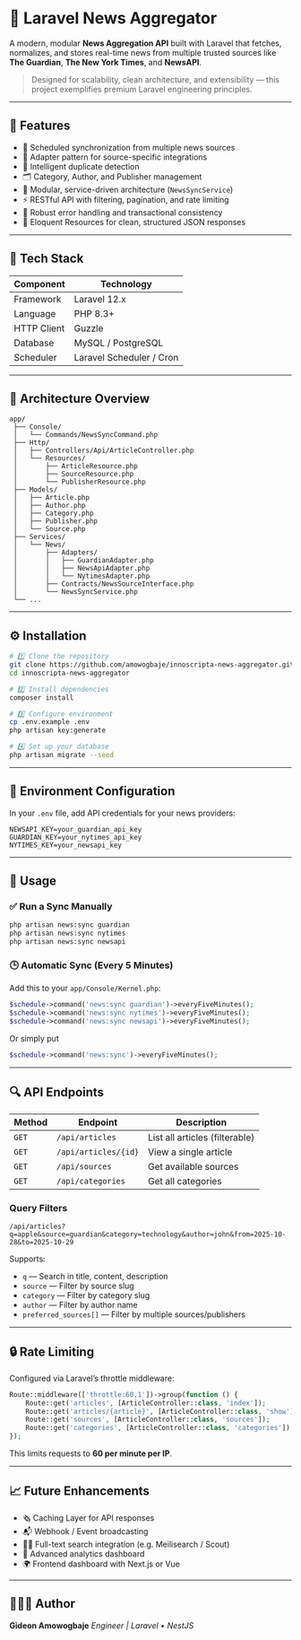 # 📰 Laravel News Aggregator

A modern, modular **News Aggregation API** built with Laravel that fetches, normalizes, and stores real-time news from multiple trusted sources like **The Guardian**, **The New York Times**, and **NewsAPI**.

> Designed for scalability, clean architecture, and extensibility — this project exemplifies premium Laravel engineering principles.

---

## 🚀 Features

* 🔁 Scheduled synchronization from multiple news sources
* 🧩 Adapter pattern for source-specific integrations
* 🧠 Intelligent duplicate detection
* 🗂 Category, Author, and Publisher management
* 🧵 Modular, service-driven architecture (`NewsSyncService`)
* ⚡ RESTful API with filtering, pagination, and rate limiting
* 💾 Robust error handling and transactional consistency
* 🧱 Eloquent Resources for clean, structured JSON responses

---

## 🧰 Tech Stack

| Component           | Technology               |
| ------------------- | ------------------------ |
| Framework           | Laravel 12.x             |
| Language            | PHP 8.3+                 |
| HTTP Client         | Guzzle                   |
| Database            | MySQL / PostgreSQL       |
| Scheduler           | Laravel Scheduler / Cron |

---

## 🧩 Architecture Overview

```
app/
 ├── Console/
 │   └── Commands/NewsSyncCommand.php
 ├── Http/
 │   ├── Controllers/Api/ArticleController.php
 │   └── Resources/
 │       ├── ArticleResource.php
 │       ├── SourceResource.php
 │       └── PublisherResource.php
 ├── Models/
 │   ├── Article.php
 │   ├── Author.php
 │   ├── Category.php
 │   ├── Publisher.php
 │   └── Source.php
 ├── Services/
 │   └── News/
 │       ├── Adapters/
 │       │   ├── GuardianAdapter.php
 │       │   ├── NewsApiAdapter.php
 │       │   └── NytimesAdapter.php
 │       ├── Contracts/NewsSourceInterface.php
 │       └── NewsSyncService.php
 └── ...
```

---

## ⚙️ Installation

```bash
# 1️⃣ Clone the repository
git clone https://github.com/amowogbaje/innoscripta-news-aggregator.git
cd innoscripta-news-aggregator

# 2️⃣ Install dependencies
composer install

# 3️⃣ Configure environment
cp .env.example .env
php artisan key:generate

# 4️⃣ Set up your database
php artisan migrate --seed
```

---

## 🔑 Environment Configuration

In your `.env` file, add API credentials for your news providers:

```env
NEWSAPI_KEY=your_guardian_api_key
GUARDIAN_KEY=your_nytimes_api_key
NYTIMES_KEY=your_newsapi_key
```

---

## 🧭 Usage

### ✅ Run a Sync Manually

```bash
php artisan news:sync guardian
php artisan news:sync nytimes
php artisan news:sync newsapi
```



### 🕒 Automatic Sync (Every 5 Minutes)

Add this to your `app/Console/Kernel.php`:

```php
$schedule->command('news:sync guardian')->everyFiveMinutes();
$schedule->command('news:sync nytimes')->everyFiveMinutes();
$schedule->command('news:sync newsapi')->everyFiveMinutes();
```

Or simply put

```php
$schedule->command('news:sync')->everyFiveMinutes();
```

---

## 🔍 API Endpoints

| Method | Endpoint             | Description                    |
| ------ | -------------------- | ------------------------------ |
| `GET`  | `/api/articles`      | List all articles (filterable) |
| `GET`  | `/api/articles/{id}` | View a single article          |
| `GET`  | `/api/sources`       | Get available sources          |
| `GET`  | `/api/categories`    | Get all categories             |

### Query Filters

```
/api/articles?q=apple&source=guardian&category=technology&author=john&from=2025-10-28&to=2025-10-29
```

Supports:

* `q` — Search in title, content, description
* `source` — Filter by source slug
* `category` — Filter by category slug
* `author` — Filter by author name
* `preferred_sources[]` — Filter by multiple sources/publishers

---

## 🔒 Rate Limiting

Configured via Laravel’s throttle middleware:

```php
Route::middleware(['throttle:60,1'])->group(function () {
    Route::get('articles', [ArticleController::class, 'index']);
    Route::get('articles/{article}', [ArticleController::class, 'show']);
    Route::get('sources', [ArticleController::class, 'sources']);
    Route::get('categories', [ArticleController::class, 'categories']);
});
```

This limits requests to **60 per minute per IP**.

---

## 📈 Future Enhancements

* 🗞 Caching Layer for API responses
* 📬 Webhook / Event broadcasting
* 🕵🏽 Full-text search integration (e.g. Meilisearch / Scout)
* 🧾 Advanced analytics dashboard
* 🌍 Frontend dashboard with Next.js or Vue

---

## 👨🏽‍💻 Author

**Gideon Amowogbaje**
*Engineer | Laravel • NestJS*
